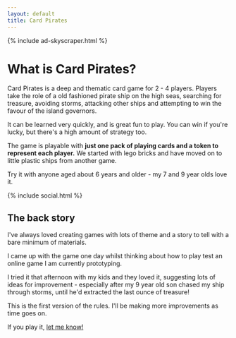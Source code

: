 ```yaml
---
layout: default
title: Card Pirates
---
```


{% include ad-skyscraper.html %}

# What is Card Pirates?

Card Pirates is a deep and thematic card game for 2 - 4 players. Players take the role of a old fashioned pirate ship on the high seas, searching for treasure, avoiding storms, attacking other ships and attempting to win the favour of the island governors.

It can be learned very quickly, and is great fun to play. You can win if you're lucky, but there's a high amount of strategy too.

The game is playable with **just one pack of playing cards and a token to represent each player.** We started with lego bricks and have moved on to little plastic ships from another game.

Try it with anyone aged about 6 years and older - my 7 and 9 year olds love it.

{% include social.html %}

## The back story

I've always loved creating games with lots of theme and a story to tell with a bare minimum of materials.

I came up with the game one day whilst thinking about how to play test an online game I am currently prototyping.

I tried it that afternoon with my kids and they loved it, suggesting lots of ideas for improvement - especially after my 9 year old son chased my ship through storms, until he'd extracted the last ounce of treasure!

This is the first version of the rules. I'll be making more improvements as time goes on.

If you play it, [let me know!](/stories)
